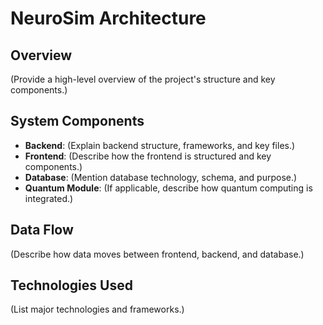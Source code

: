 # NeuroSim Architecture

## Overview
(Provide a high-level overview of the project's structure and key components.)

## System Components
- **Backend**: (Explain backend structure, frameworks, and key files.)
- **Frontend**: (Describe how the frontend is structured and key components.)
- **Database**: (Mention database technology, schema, and purpose.)
- **Quantum Module**: (If applicable, describe how quantum computing is integrated.)

## Data Flow
(Describe how data moves between frontend, backend, and database.)

## Technologies Used
(List major technologies and frameworks.)
